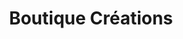 ---
title: "Boutique Créations"
url: /saint-julien-molin-molette/boutique-creations/
shop: cadeau
---